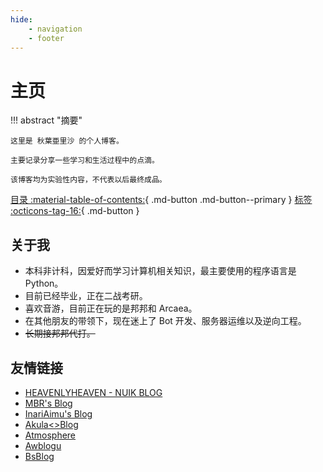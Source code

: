 ```yaml
---
hide:
    - navigation
    - footer
---
```


# 主页

!!! abstract "摘要"

    这里是 秋葉亜里沙 的个人博客。
    
    主要记录分享一些学习和生活过程中的点滴。

    该博客均为实验性内容，不代表以后最终成品。

[目录 :material-table-of-contents:](toc){ .md-button .md-button--primary }
[标签 :octicons-tag-16:](tags){ .md-button }

## 关于我

 - 本科非计科，因爱好而学习计算机相关知识，最主要使用的程序语言是 Python。
 - 目前已经毕业，正在二战考研。
 - 喜欢音游，目前正在玩的是邦邦和 Arcaea。
 - 在其他朋友的带领下，现在迷上了 Bot 开发、服务器运维以及逆向工程。
 - ~~长期接邦邦代打。~~

## 友情链接

 - [HEAVENLYHEAVEN - NUIK BLOG](http://blog.nijikuu.com/)
 - [MBR's Blog](https://blog.mbrjun.cn/)
 - [InariAimu's Blog](https://blog.inariaimu.com/)
 - [Akula<>Blog](https://lolicon.akulak.icu/)
 - [Atmosphere](https://blog.awa.moe/)
 - [Awblogu](https://blog.awbugl.top)
 - [BsBlog](https://sorabs.cc/links/)
